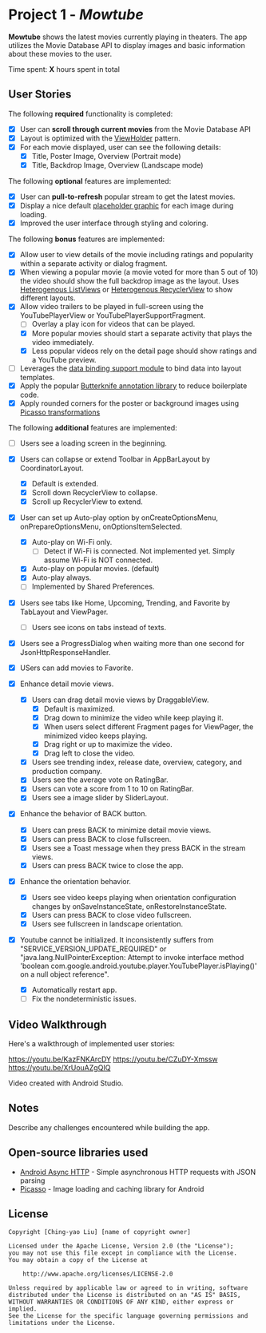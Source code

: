 # Project 1 - *Mowtube*

**Mowtube** shows the latest movies currently playing in theaters. The app utilizes the Movie Database API to display images and basic information about these movies to the user.

Time spent: **X** hours spent in total

## User Stories

The following **required** functionality is completed:

* [x] User can **scroll through current movies** from the Movie Database API
* [x] Layout is optimized with the [ViewHolder](http://guides.codepath.com/android/Using-an-ArrayAdapter-with-ListView#improving-performance-with-the-viewholder-pattern) pattern.
* [x] For each movie displayed, user can see the following details:
  * [x] Title, Poster Image, Overview (Portrait mode)
  * [x] Title, Backdrop Image, Overview (Landscape mode)

The following **optional** features are implemented:

* [x] User can **pull-to-refresh** popular stream to get the latest movies.
* [x] Display a nice default [placeholder graphic](http://guides.codepath.com/android/Displaying-Images-with-the-Picasso-Library#configuring-picasso) for each image during loading.
* [x] Improved the user interface through styling and coloring.

The following **bonus** features are implemented:

* [x] Allow user to view details of the movie including ratings and popularity within a separate activity or dialog fragment.
* [x] When viewing a popular movie (a movie voted for more than 5 out of 10) the video should show the full backdrop image as the layout.  Uses [Heterogenous ListViews](http://guides.codepath.com/android/Implementing-a-Heterogenous-ListView) or [Heterogenous RecyclerView](http://guides.codepath.com/android/Heterogenous-Layouts-inside-RecyclerView) to show different layouts.
* [x] Allow video trailers to be played in full-screen using the YouTubePlayerView or YouTubePlayerSupportFragment.
    * [ ] Overlay a play icon for videos that can be played.
    * [x] More popular movies should start a separate activity that plays the video immediately.
    * [x] Less popular videos rely on the detail page should show ratings and a YouTube preview.
* [ ] Leverages the [data binding support module](http://guides.codepath.com/android/Applying-Data-Binding-for-Views) to bind data into layout templates.
* [x] Apply the popular [Butterknife annotation library](http://guides.codepath.com/android/Reducing-View-Boilerplate-with-Butterknife) to reduce boilerplate code.
* [x] Apply rounded corners for the poster or background images using [Picasso transformations](https://guides.codepath.com/android/Displaying-Images-with-the-Picasso-Library#other-transformations)

The following **additional** features are implemented:

* [ ] Users see a loading screen in the beginning.

* [x] Users can collapse or extend Toolbar in AppBarLayout by CoordinatorLayout.
    * [x] Default is extended.
    * [x] Scroll down RecyclerView to collapse.
    * [x] Scroll up RecyclerView to extend.
* [x] User can set up Auto-play option by onCreateOptionsMenu, onPrepareOptionsMenu, onOptionsItemSelected.
    * [x] Auto-play on Wi-Fi only.
        * [ ] Detect if Wi-Fi is connected. Not implemented yet. Simply assume Wi-Fi is NOT connected.
    * [x] Auto-play on popular movies. (default)
    * [x] Auto-play always.
    * [ ] Implemented by Shared Preferences.
* [x] Users see tabs like Home, Upcoming, Trending, and Favorite by TabLayout and ViewPager.
    * [ ] Users see icons on tabs instead of texts.
* [x] Users see a ProgressDialog when waiting more than one second for JsonHttpResponseHandler.
* [x] USers can add movies to Favorite.

* [x] Enhance detail movie views.
    * [x] Users can drag detail movie views by DraggableView.
        * [x] Default is maximized.
        * [x] Drag down to minimize the video while keep playing it.
        * [x] When users select different Fragment pages for ViewPager, the minimized video keeps playing.
        * [x] Drag right or up to maximize the video.
        * [x] Drag left to close the video.
    * [x] Users see trending index, release date, overview, category, and production company.
    * [x] Users see the average vote on RatingBar.
    * [x] Users can vote a score from 1 to 10 on RatingBar.
    * [x] Users see a image slider by SliderLayout.
    
* [x] Enhance the behavior of BACK button.
    * [x] Users can press BACK to minimize detail movie views. 
    * [x] Users can press BACK to close fullscreen. 
    * [x] Users see a Toast message when they press BACK in the stream views.
    * [x] Users can press BACK twice to close the app. 
* [x] Enhance the orientation behavior.
    * [x] Users see video keeps playing when orientation configuration changes by onSaveInstanceState, onRestoreInstanceState.
    * [x] Users can press BACK to close video fullscreen. 
    * [x] Users see fullscreen in landscape orientation. 
* [x] Youtube cannot be initialized. It inconsistently suffers from "SERVICE_VERSION_UPDATE_REQUIRED" or "java.lang.NullPointerException: Attempt to invoke interface method 'boolean com.google.android.youtube.player.YouTubePlayer.isPlaying()' on a null object reference".
    * [x] Automatically restart app. 
    * [ ] Fix the nondeterministic issues.

## Video Walkthrough

Here's a walkthrough of implemented user stories:

https://youtu.be/KazFNKArcDY
https://youtu.be/CZuDY-Xmssw
https://youtu.be/XrUouAZgQIQ

Video created with Android Studio.

## Notes

Describe any challenges encountered while building the app.

## Open-source libraries used

- [Android Async HTTP](https://github.com/loopj/android-async-http) - Simple asynchronous HTTP requests with JSON parsing
- [Picasso](http://square.github.io/picasso/) - Image loading and caching library for Android

## License

    Copyright [Ching-yao Liu] [name of copyright owner]

    Licensed under the Apache License, Version 2.0 (the "License");
    you may not use this file except in compliance with the License.
    You may obtain a copy of the License at

        http://www.apache.org/licenses/LICENSE-2.0

    Unless required by applicable law or agreed to in writing, software
    distributed under the License is distributed on an "AS IS" BASIS,
    WITHOUT WARRANTIES OR CONDITIONS OF ANY KIND, either express or implied.
    See the License for the specific language governing permissions and
    limitations under the License.